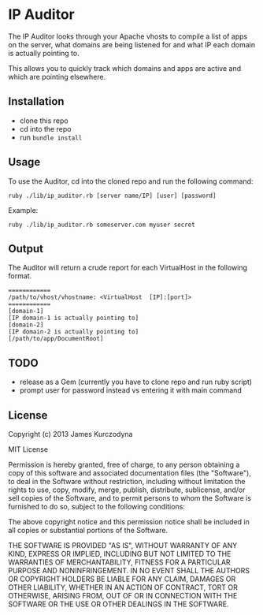 # IP Auditor

The IP Auditor looks through your Apache vhosts to compile a list of apps on the server, what domains are being listened for and what IP each domain is actually pointing to.

This allows you to quickly track which domains and apps are active and which are pointing elsewhere.

## Installation

* clone this repo
* cd into the repo
* run `bundle install`

## Usage

To use the Auditor, cd into the cloned repo and run the following command:

	ruby ./lib/ip_auditor.rb [server name/IP] [user] [password]

Example:

	ruby ./lib/ip_auditor.rb someserver.com myuser secret

## Output

The Auditor will return a crude report for each VirtualHost in the following format.

	============
	/path/to/vhost/vhostname: <VirtualHost  [IP]:[port]>
	============
	[domain-1]
	[IP domain-1 is actually pointing to]
	[domain-2]
	[IP domain-2 is actually pointing to]
	[/path/to/app/DocumentRoot]

## TODO

* release as a Gem (currently you have to clone repo and run ruby script)
* prompt user for password instead vs entering it with main command

## License

Copyright (c) 2013 James Kurczodyna

MIT License

Permission is hereby granted, free of charge, to any person obtaining
a copy of this software and associated documentation files (the
"Software"), to deal in the Software without restriction, including
without limitation the rights to use, copy, modify, merge, publish,
distribute, sublicense, and/or sell copies of the Software, and to
permit persons to whom the Software is furnished to do so, subject to
the following conditions:

The above copyright notice and this permission notice shall be
included in all copies or substantial portions of the Software.

THE SOFTWARE IS PROVIDED "AS IS", WITHOUT WARRANTY OF ANY KIND,
EXPRESS OR IMPLIED, INCLUDING BUT NOT LIMITED TO THE WARRANTIES OF
MERCHANTABILITY, FITNESS FOR A PARTICULAR PURPOSE AND
NONINFRINGEMENT. IN NO EVENT SHALL THE AUTHORS OR COPYRIGHT HOLDERS BE
LIABLE FOR ANY CLAIM, DAMAGES OR OTHER LIABILITY, WHETHER IN AN ACTION
OF CONTRACT, TORT OR OTHERWISE, ARISING FROM, OUT OF OR IN CONNECTION
WITH THE SOFTWARE OR THE USE OR OTHER DEALINGS IN THE SOFTWARE.